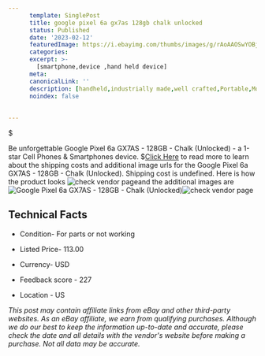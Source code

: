 ```yaml
---
      template: SinglePost
      title: google pixel 6a gx7as 128gb chalk unlocked 
      status: Published
      date: '2023-02-12'
      featuredImage: https://i.ebayimg.com/thumbs/images/g/rAoAAOSwYOBj39pS/s-l225.jpg
      categories: 
      excerpt: >-
        [smartphone,device ,hand held device]
      meta:
      canonicalLink: ''
      description: [handheld,industrially made,well crafted,Portable,Mobile,Compact,Convenient,Lightweight,Maneuverable,Man-portable,Miniature,Carriable,Hand-held,Light,Holdable,Transportable,Mobile device,Pocket-sized,On-the-go,Wireless,Cordless,Compact size,Convenient size, smartphone,device ,hand held device]
      noindex: false
      
        
---
```

$

Be unforgettable Google Pixel 6a GX7AS - 128GB - Chalk (Unlocked) - a 1-star Cell Phones & Smartphones device.
$[Click Here](https://www.ebay.com/itm/144940930759?hash=item21bf2716c7%3Ag%3ArAoAAOSwYOBj39pS&mkevt=1&mkcid=1&mkrid=711-53200-19255-0&campid=%253CePNCampaignId%253E&customid=%253CreferenceId%253E&toolid=10049) to read more to learn about the shipping costs and additional image urls for the Google Pixel 6a GX7AS - 128GB - Chalk (Unlocked). Shipping cost is undefined. Here is how the product looks ![check vendor page](https://i.ebayimg.com/thumbs/images/g/rAoAAOSwYOBj39pS/s-l225.jpg)and the additional images are![Google Pixel 6a GX7AS - 128GB - Chalk (Unlocked)](https://i.ebayimg.com/images/g/rAoAAOSwYOBj39pS/s-l1600.jpg)![check vendor page](https://origin-galleryplus.ebayimg.com/ws/web/144940930759_2_0_1/225x225.jpg,https://origin-galleryplus.ebayimg.com/ws/web/144940930759_3_0_1/225x225.jpg,https://origin-galleryplus.ebayimg.com/ws/web/144940930759_4_0_1/225x225.jpg,https://origin-galleryplus.ebayimg.com/ws/web/144940930759_5_0_1/225x225.jpg,https://origin-galleryplus.ebayimg.com/ws/web/144940930759_6_0_1/225x225.jpg,https://origin-galleryplus.ebayimg.com/ws/web/144940930759_7_0_1/225x225.jpg)



 ## Technical Facts 



     
      

 - Condition- For parts or not working 


      

 - Listed Price- 113.00 


      

 - Currency- USD 


      

 - Feedback score - 227 


      

 - Location - US 


      
      

 *_This post may contain affiliate links from eBay and other third-party websites. As an eBay affiliate, we earn from qualifying purchases. Although we do our best to keep the information up-to-date and accurate, please check the date and all details with the vendor's website before making a purchase. Not all data may be accurate._*






